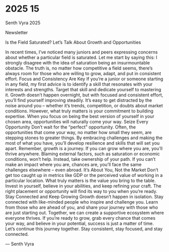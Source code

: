 # 2025 15
Senth Vyra 2025

Newsletter

Is the Field Saturated? Let’s Talk About Growth and Opportunities

In recent times, I’ve noticed many juniors and peers expressing concerns about whether a particular field is saturated. Let me start by saying this: I strongly disagree with the idea of saturation being an insurmountable obstacle. The truth is, no matter how competitive a field seems, there’s always room for those who are willing to grow, adapt, and put in consistent effort.
Focus and Consistency Are Key
If you’re a junior or someone starting in any field, my first advice is to identify a skill that resonates with your interests and strengths. Target that skill and dedicate yourself to mastering it. Growth doesn’t happen overnight, but with focused and consistent effort, you’ll find yourself improving steadily.
It’s easy to get distracted by the noise around you – whether it’s trends, competition, or doubts about market conditions. However, what truly matters is your commitment to building expertise. When you focus on being the best version of yourself in your chosen area, opportunities will naturally come your way.
Seize Every Opportunity
Don’t wait for the “perfect” opportunity. Often, the opportunities that come your way, no matter how small they seem, are stepping stones to greater things. By embracing challenges and making the most of what you have, you’ll develop resilience and skills that will set you apart.
Remember, growth is a journey. If you can grow where you are, you’ll thrive anywhere. Blaming external factors, such as saturation or economic conditions, won’t help. Instead, take ownership of your path. If you can’t make an impact where you are, chances are, you’ll face the same challenges elsewhere – even abroad.
It’s About You, Not the Market
Don’t get too caught up in metrics like GDP or the perceived value of working in a particular location. What truly matters is the value you bring to the table. Invest in yourself, believe in your abilities, and keep refining your craft. The right placement or opportunity will find its way to you when you’re ready.
Stay Connected and Keep Growing
Growth doesn’t happen in isolation. Stay connected with like-minded people who inspire and challenge you. Learn from those who are ahead of you, and share your journey with those who are just starting out. Together, we can create a supportive ecosystem where everyone thrives.
If you’re ready to grow, grab every chance that comes your way, and believe in your potential, success is just a matter of time. Let’s continue this journey together. Stay consistent, stay focused, and stay connected.


— Senth Vyra

